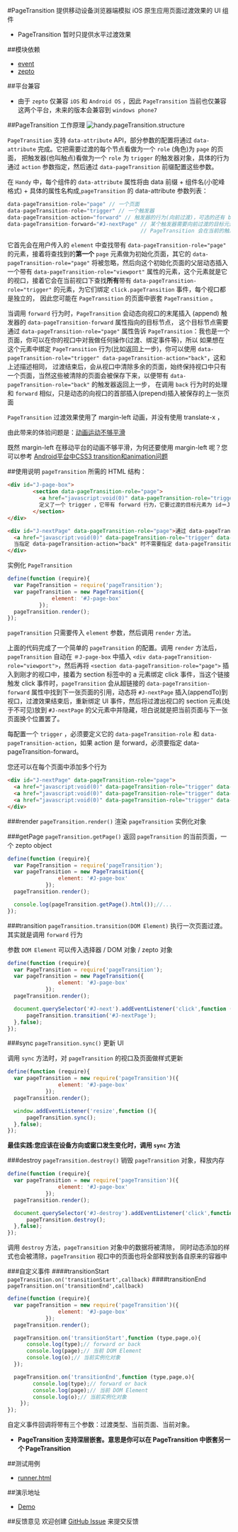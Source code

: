 #PageTransition
提供移动设备浏览器端模拟 iOS 原生应用页面过渡效果的 UI 组件

- PageTransition 暂时只提供水平过渡效果

##模块依赖
- [event](http://github.com/alipay/arale/tree/master/lib/events)
- [zepto](http://github.com/alipay/arale/tree/master/lib/zepto)

##平台兼容
- 由于 `zepto` 仅兼容 `iOS` 和 `Android OS` ，因此 `PageTransition` 当前也仅兼容这两个平台，未来的版本会兼容到 `windows phone7`

##PageTransition 工作原理
![handy.pageTransition.structure](/alipay/handy/raw/master/lib/pageTransition/docs/assets/handy.pageTransition.structure.jpg)

`PageTransition` 支持 `data-attribute` API，部分参数的配置将通过 `data-attribute` 完成。它把需要过渡的每个节点看做为一个 `role` (角色)为 `page` 的页面，
把触发器(也叫触点)看做为一个 `role` 为 `trigger` 的触发器对象，具体的行为通过 `action` 参数指定，然后通过 `data-pageTransition` 前缀配置这些参数。

在 `Handy` 中，每个组件的 `data-attribute` 属性将由 data 前缀 + 组件名(小驼峰格式) + 具体的属性名构成,`pageTransition` 的 data-attribute 参数列表：
```js
data-pageTransition-role="page" // 一个页面
data-pageTransition-role="trigger" // 一个触发器
data-pageTransition-action="forward" // 触发器的行为(向前过渡)，可选的还有 back
data-pageTransition-forward="#J-nextPage" // 某个触发器需要向前过渡的目标元素，当点击触发器时，
                                          // PageTransition 会在当前的触发器上查找需要过渡的目标元素
```
它首先会在用户传入的 `element` 中查找带有 `data-pageTransition-role="page"` 的元素，接着将查找到的**第一个** `page` 元素做为初始化页面，其它的 `data-pageTransition-role="page"` 将被忽略，然后向这个初始化页面的父层动态插入
一个带有 `data-pageTransition-role="viewport"` 属性的元素，这个元素就是它的视口，接着它会在当前视口下查找**所有**带有 `data-pageTransition-role="trigger"` 的元素，为它们绑定 `click.pageTransition` 事件，每个视口都是独立的，
因此您可能在 `PageTransition` 的页面中嵌套 `PageTransition` 。

当调用 `forward` 行为时，`PageTransition` 会动态向视口的末尾插入 (append) 触发器的 `data-pageTransition-forward` 属性指向的目标节点，
这个目标节点需要通过 `data-pageTransition-role="page"` 属性告诉 `PageTransition`：我也是一个页面，你可以在你的视口中对我做任何操作(过渡、绑定事件等)，所以
如果想在这个元素中绑定 `PageTransition` 行为(比如返回上一步)，你可以使用 `data-pageTransition-role="trigger" data-pageTransition-action="back"`，这和上述描述相同，
过渡结束后，会从视口中清除多余的页面，始终保持视口中只有一个页面，当然这些被清除的页面会被保存下来，以便带有 `data-pageTransition-role="back"` 的触发器返回上一步，
在调用 `back` 行为时的处理和 `forward` 相似，只是动态的向视口的首部插入(prepend)插入被保存的上一张页面

`PageTransition` 过渡效果使用了 margin-left 动画，并没有使用 translate-x ，

由此带来的体验问题是：<a href="http://qiqicartoon.com/?p=1023" target="_blank">动画运动不够平滑</a>

既然 margin-left 在移动平台的动画不够平滑，为何还要使用 margin-left 呢？您可以参考 <a href="http://qiqicartoon.com/?p=785" target="_blank">Android平台中CSS3 transition和animation问题</a>

##使用说明
`pageTransition` 所需的 HTML 结构：

```html
<div id="J-page-box">
        <section data-pageTransition-role="page">
          <a href="javascript:void(0)" data-pageTransition-role="trigger" data-pageTransition-action="forward" data-pageTransition-forward="#J-nextPage">下一张</a>
          定义了一个 trigger ，它带有 forward 行为，它要过渡的目标元素为 id＝J-nextPage
        </section>
</div>

<div id="J-nextPage" data-pageTransition-role="page">通过 data-pageTransition-role="page" 告诉 PageTransition，请把我看作一个页面
  <a href="javascript:void(0)" data-pageTransition-role="trigger" data-pageTransition-action="back">返回</a>
  当指定 data-pageTransition-action="back" 时不需要指定 data-pageTransition-back ，PageTransition 会自动保存前一张页面
</div>
```
实例化 `PageTransition`

```js
define(function (require){
  var PageTransition = require('pageTransition');
  var pageTransition = new PageTransition({
              element: '#J-page-box'
          });
  pageTransition.render();
});
```
`pageTransition` 只需要传入 `element` 参数，然后调用 `render` 方法。

上面的代码完成了一个简单的 `pageTransition` 的配置。调用 `render` 方法后，`pageTransition` 自动在 `＃J-page-box` 中插入 `<div data-pageTransition-role="viewport">`，然后再将
`<section data-pageTransition-role="page">` 插入到刚才的视口中，接着为 section 标签中的 a 元素绑定 click 事件，当这个链接触发 click 事件时，`pageTransition` 会从超链接的
`data-pageTransition-forward` 属性中找到下一张页面的引用，动态将 `#J-nextPage` 插入(appendTo)到视口，过渡效果结束后，重新绑定 UI 事件，然后将过渡出视口的 section 元素(处于不可见)放到 `#J-nextPage`
的父元素中并隐藏，坦白说就是把当前页面与下一张页面换个位置罢了。


每配置一个 `trigger` ，必须要定义它的 `data-pageTransition-role` 和 `data-pageTransition-action`，如果 action 是 forward，必须要指定 data-pageTransition-forward。

您还可以在每个页面中添加多个行为

```html
<div id="J-nextPage" data-pageTransition-role="page">
  <a href="javascript:void(0)" data-pageTransition-role="trigger" data-pageTransition-action="back">返回</a>
  <a href="javascript:void(0)" data-pageTransition-role="trigger" data-pageTransition-action="forward" data-pageTransition-forward="#J-nextPage2">下一张</a>
  <a href="javascript:void(0)" data-pageTransition-role="trigger" data-pageTransition-action="back">点击这里也可以返回</a>
</div>
```
###render `pageTransition.render()`
渲染 `pageTransition` 实例化对象

###getPage `pageTransition.getPage()`
返回 `pageTransition` 的当前页面，一个 zepto object
```js
define(function (require){
  var PageTransition = require('pageTransition');
  var pageTransition = new PageTransition({
                element: '#J-page-box'
            });
  pageTransition.render();

  console.log(pageTransition.getPage().html());//...
});
```

###transition `pageTransition.transition(DOM Element)`
执行一次页面过渡。其实就是调用 `forward` 行为

参数 `DOM Element` 可以传入选择器 / DOM 对象 / zepto 对象
```js
define(function (require){
  var PageTransition = require('pageTransition');
  var pageTransition = new PageTransition({
                element: '#J-page-box'
            });
  pageTransition.render();

  document.querySelector('#J-next').addEventListener('click',function (){
      pageTransition.transition('#J-nextPage');
  },false);
});
```

###sync `pageTransition.sync()`
更新 UI

调用 `sync` 方法时，对 `pageTransition` 的视口及页面做样式更新
```js
define(function (require){
  var pageTransition = new require('pageTransition')({
                element: '#J-page-box'
            });
  pageTransition.render();

  window.addEventListener('resize',function (){
      pageTransition.sync();
  },false);
});
```
**最佳实践:您应该在设备方向或窗口发生变化时，调用 `sync` 方法**

###destroy `pageTransition.destroy()`
销毁 `pageTransition` 对象，释放内存
```js
define(function (require){
  var pageTransition = new require('pageTransition')({
                element: '#J-page-box'
            });
  pageTransition.render();

  document.querySelector('#J-destroy').addEventListener('click',function (){
      pageTransition.destroy();
  },false);
});
```
调用 `destroy` 方法，`pageTransition` 对象中的数据将被清除，
同时动态添加的样式也会被清除，`pageTransition` 视口中的页面也将全部释放到各自原来的容器中

###自定义事件
####transitionStart `pageTransition.on('transitionStart',callback)`
####transitionEnd `pageTransition.on('transitionEnd',callback)`
```js
define(function (require){
  var pageTransition = new require('pageTransition')({
                element: '#J-page-box'
            });
  pageTransition.render();

  pageTransition.on('transitionStart',function (type,page,o){
      console.log(type);// forward or back
      console.log(page);// 当前 DOM Element
      console.log(o);// 当前实例化对象
  });

  pageTransition.on('transitionEnd',function (type,page,o){
        console.log(type);// forward or back
        console.log(page);// 当前 DOM Element
        console.log(o);// 当前实例化对象
    });
});
```
自定义事件回调将带有三个参数：过渡类型、当前页面、当前对象。

- **PageTransition 支持深层嵌套。意思是你可以在 PageTransition 中嵌套另一个 PageTransition**

##测试用例
- [runner.html](../lib/pageTransition/tests/runner.html)

##演示地址
- [Demo](../lib/pageTransition/examples/pageTransition.html)

##反馈意见
欢迎创建 [GitHub Issue](http://github.com/alipay/handy/issues/new) 来提交反馈

